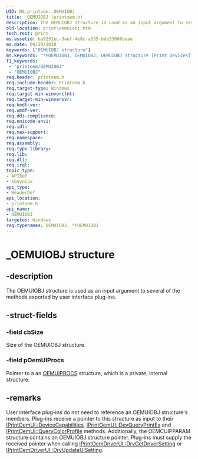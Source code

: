 ```yaml
---
UID: NS:printoem._OEMUIOBJ
title: _OEMUIOBJ (printoem.h)
description: The OEMUIOBJ structure is used as an input argument to several of the methods exported by user interface plug-ins.
old-location: print\oemuiobj.htm
tech.root: print
ms.assetid: ba9252ec-3aef-4e8c-a335-bde33686beae
ms.date: 04/20/2018
keywords: ["OEMUIOBJ structure"]
ms.keywords: "*POEMUIOBJ, OEMUIOBJ, OEMUIOBJ structure [Print Devices], POEMUIOBJ, POEMUIOBJ structure pointer [Print Devices], _OEMUIOBJ, print.oemuiobj, print_unidrv-pscript_ui_ce37eb2d-06c0-4bca-88f0-c5ab836c9fd3.xml, printoem/OEMUIOBJ, printoem/POEMUIOBJ"
f1_keywords:
 - "printoem/OEMUIOBJ"
 - "OEMUIOBJ"
req.header: printoem.h
req.include-header: Printoem.h
req.target-type: Windows
req.target-min-winverclnt: 
req.target-min-winversvr: 
req.kmdf-ver: 
req.umdf-ver: 
req.ddi-compliance: 
req.unicode-ansi: 
req.idl: 
req.max-support: 
req.namespace: 
req.assembly: 
req.type-library: 
req.lib: 
req.dll: 
req.irql: 
topic_type:
- APIRef
- kbSyntax
api_type:
- HeaderDef
api_location:
- printoem.h
api_name:
- OEMUIOBJ
targetos: Windows
req.typenames: OEMUIOBJ, *POEMUIOBJ
---
```


# _OEMUIOBJ structure


## -description


The OEMUIOBJ structure is used as an input argument to several of the methods exported by user interface plug-ins.


## -struct-fields




### -field cbSize

Size of the OEMUIOBJ structure.


### -field pOemUIProcs

Pointer to a an <a href="https://docs.microsoft.com/windows-hardware/drivers/ddi/printoem/ns-printoem-_oemuiprocs">OEMUIPROCS</a> structure, which is a private, internal structure.


## -remarks



User interface plug-ins do not need to reference an OEMUIOBJ structure's members. Plug-ins receive a pointer to this structure as input to their <a href="https://docs.microsoft.com/windows-hardware/drivers/ddi/prcomoem/nf-prcomoem-iprintoemui-devicecapabilities">IPrintOemUI::DeviceCapabilities</a>, <a href="https://docs.microsoft.com/windows-hardware/drivers/ddi/prcomoem/nf-prcomoem-iprintoemui-devqueryprintex">IPrintOemUI::DevQueryPrintEx</a> and <a href="https://docs.microsoft.com/windows-hardware/drivers/ddi/prcomoem/nf-prcomoem-iprintoemui-querycolorprofile">IPrintOemUI::QueryColorProfile</a> methods. Additionally, the OEMCUIPPARAM structure contains an OEMUIOBJ structure pointer. Plug-ins must supply the received pointer when calling <a href="https://docs.microsoft.com/windows-hardware/drivers/ddi/prcomoem/nf-prcomoem-iprintoemdriverui-drvgetdriversetting">IPrintOemDriverUI::DrvGetDriverSetting</a> or <a href="https://docs.microsoft.com/windows-hardware/drivers/ddi/prcomoem/nf-prcomoem-iprintoemdriverui-drvupdateuisetting">IPrintOemDriverUI::DrvUpdateUISetting</a>.



